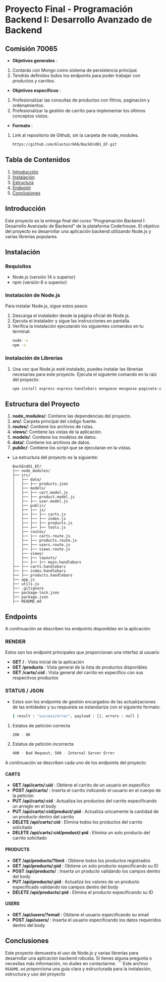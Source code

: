 # Proyecto Final - Programación Backend I: Desarrollo Avanzado de Backend

## Comisión 70065

- **Objetivos generales** : 
1. Contarás con Mongo como sistema de persistencia principal.
2. Tendrás definidos todos los endpoints para poder trabajar con productos y carritos.
- **Objetivos específicos** : 
1. Profesionalizar las consultas de productos con filtros, paginación y ordenamientos.
2. Profesionalizar la gestión de carrito para implementar los últimos conceptos vistos.
- **Formato** : 
1. Link al repositorio de Github, sin la carpeta de node_modules.
    ```sh
    https://github.com/Alastair666/BackEnd01_EF.git

## Tabla de Contenidos
1. [Introducción](#instroducción)
2. [Instalación](#instalación)
3. [Estructura](#estructura-del-proyecto)
4. [Endpoint](#endpoints)
5. [Conclusiones](#conclusiones)

## Introducción
Este proyecto es la entrega final del curso "Programación Backend I: Desarrollo Avanzado de Backend" de la plataforma Coderhouse. El objetivo del proyecto es desarrollar una aplicación backend utilizando Node.js y varias librerías populares.

## Instalación

### Requisitos
- Node.js (versión 14 o superior)
- npm (versión 6 o superior)

### Instalación de Node.js
Para instalar Node.js, sigue estos pasos:

1. Descarga el instalador desde la página oficial de Node.js.
2. Ejecuta el instalador y sigue las instrucciones en pantalla.
3. Verifica la instalación ejecutando los siguientes comandos en tu terminal:
   ```bash
   node -v
   npm -v

### Instalación de Librerías
1. Una vez que Node.js esté instalado, puedes instalar las librerías necesarias para este proyecto. Ejecuta el siguiente comando en la raíz del proyecto:
    ```sh
    npm install express express-handlebars mongoose mongoose-paginate-v2 express-validation

## Estructura del Proyecto
1. **node_modules/**: Contiene las dependencias del proyecto.
2. **src/**: Carpeta principal del código fuente.
3. **routes/**: Contiene los archivos de rutas.
4. **views/**: Contiene las vistas de la aplicación.
5. **models/**: Contiene los modelos de datos.
6. **data/**: Contiene los archivos de datos.
7. **public/**: Contiene los script que se ejecutaran en la vistas.

- La estructura del proyecto es la siguiente:
    ```
    BackEnd01_EF/
    ├── node_modules/
    ├── src/
    │   ├── data/
    │   ├── ├── products.json
    │   ├── models/
    │   ├── ├── cart.model.js
    │   ├── ├── product.model.js
    │   ├── ├── user.model.js
    │   ├── public/
    │   ├── ├── js/
    │   ├── ├── ├── carts.js
    │   ├── ├── ├── index.js
    │   ├── ├── ├── products.js
    │   ├── ├── ├── tools.js
    │   ├── routes/
    │   ├── ├── carts.route.js
    │   ├── ├── products.route.js
    │   ├── ├── users.route.js
    │   ├── ├── views.route.js
    │   ├── views/
    │   ├── ├── layouts/
    │   ├── ├── ├── main.handlebars
    ├── ├── carts.handlebars
    ├── ├── index.handlebars
    ├── ├── products.handlebars
    ├── app.js
    ├── utils.js
    ├── .gitignore
    ├── package-lock.json
    ├── package.json
    ├── README.md

## Endpoints
A continuación se describen los endpoints disponibles en la aplicación:

### RENDER
Estos son los endpoint principales que proporcionan una interfaz al usuario
- **GET /** : Vista inicial de la aplicación
- **GET /products** : Vista general de la lista de productos disponibles
- **GET /carts/:cid** : Vista general del carrito en especifico con sus respectivos productos

### STATUS / JSON
- Estos son los endpoints de gestión encargados de las actualizaciones de las entidades y su respuesta se estandariza con el siguiente formato:
    ```sh
    { result : "success/error", payload : [], errors : null }
1. Estatus de petición correcta
    ```sh
    200 - OK
2. Estatus de petición incorrecta
    ```sh
    400 - Bad Request, 500 - Internal Server Error

A continuación se describen cada uno de los endpoints del proyecto:
#### CARTS
- **GET /api/carts/:uid** : Obtiene el carrito de un usuario en especifico
- **POST /api/carts/** : Inserta el carrito indicando el usuario en el cuerpo de la petición
- **PUT /api/carts/:cid** : Actualiza los productos del carrito especificando un arreglo en el body
- **PUT /api/carts/:cid/product/:pid** : Actualiza unicamente la cantidad de un producto dentro del carrito
- **DELETE /api/carts/:cid** : Elimina todos los productos del carrito solicitado
- **DELETE /api/carts/:cid/product/:pid** : Elimina un solo producto del carrito solicitado

#### PRODUCTS
- **GET /api/products/?limit** : Obtiene todos los productos registrados
- **GET /api/products/:pid** : Obtiene un solo producto especificando su ID
- **POST /api/products/** : Inserta un producto validando los campos dentro del body
- **PUT /api/products/:pid** : Actualiza los valores de un producto especificado validando los campos dentro del body
- **DELETE /api/products/:pid** : Elimina el producto especificando su ID

#### USERS
- **GET /api/users/?email** : Obtiene el usuario especificando su email
- **POST /api/users/** : Inserta el usuario especificando los datos requeridos dentro del body

## Conclusiones
Este proyecto demuestra el uso de Node.js y varias librerías para desarrollar una aplicación backend robusta. Si tienes alguna pregunta o necesitas más información, no dudes en contactarme.
    ```
    Este archivo `README.md` proporciona una guía clara y estructurada para la instalación, estructura y uso del proyecto